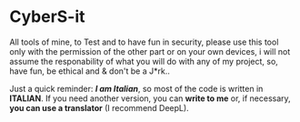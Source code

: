 # CyberS-it
All tools of mine, to Test and to have fun in security, please use this tool only with the permission of the other part or on your own devices, i will not assume the responability of what you will do with any of my project, so, have fun, be ethical and &amp; don't be a J*rk..

Just a quick reminder: _**I am Italian**_, so most of the code is written in **ITALIAN**. If you need another version, you can **write to me** or, if necessary, **you can use a translator** (I recommend DeepL).
